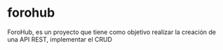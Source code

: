 # forohub
ForoHub, es un proyecto que tiene como objetivo realizar la creación de una API REST, implementar el CRUD
